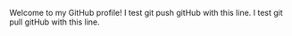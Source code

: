 Welcome to my GitHub profile!
I test git push gitHub with this line.
I test git pull gitHub with this line.
